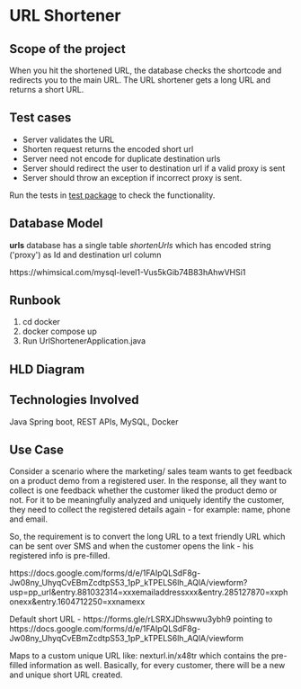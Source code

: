<h1> URL Shortener </h1>

<h2> Scope of the project </h2>

<p> When you hit the shortened URL, the database checks the shortcode and redirects you to the main URL. The URL shortener gets a long URL and returns a short URL.  </p>

<h2> Test cases </h2>

<ul>
   <li> Server validates the URL </li>
   <li> Shorten request returns the encoded short url </li>
   <li> Server need not encode for duplicate destination urls </li>
   <li> Server should redirect the user to destination url if a valid proxy is sent </li>
   <li> Server should throw an exception if incorrect proxy is sent. </li>
</ul>

<p>Run the tests in <a href="https://github.com/jaysampath/url-shortener/tree/level1/src/test/java/com/project/url/shortener">test package</a> to check the functionality.</p>

<h2> Database Model </h2>
<p> <b>urls</b> database has a single table <i>shortenUrls</i> which has encoded string ('proxy') as Id and destination url column </p>
<p> https://whimsical.com/mysql-level1-Vus5kGib74B83hAhwVHSi1 </p>

<h2> Runbook </h2>

<ol>
 <li> cd docker</li>
 <li> docker compose up </li>
 <li> Run UrlShortenerApplication.java</li>
</ol>

<h2> HLD Diagram </h2>

<p>  </p>

<h2> Technologies Involved </h2>

Java Spring boot, REST APIs, MySQL, Docker


<h2> Use Case</h2>

<p> Consider a scenario where the marketing/ sales team wants to get feedback on a product demo from a registered user. In the response, all they want to collect is one feedback whether the customer liked the product demo or not. For it to be meaningfully analyzed and uniquely identify the customer, they need to collect the registered details again - for example: name, phone and email.
</p>  

<p> So, the requirement is to convert the long URL to a text friendly URL which can be sent over SMS and when the customer opens the link - his registered info is pre-filled. </p>

<p> https://docs.google.com/forms/d/e/1FAIpQLSdF8g-Jw08ny_UhyqCvEBmZcdtpS53_1pP_kTPELS6lh_AQlA/viewform?usp=pp_url&entry.881032314=xxxemailaddressxxx&entry.285127870=xxphonexx&entry.1604712250=xxnamexx </p>

<p> Default short URL - https://forms.gle/rLSRXJDhswwu3ybh9 pointing to https://docs.google.com/forms/d/e/1FAIpQLSdF8g-Jw08ny_UhyqCvEBmZcdtpS53_1pP_kTPELS6lh_AQlA/viewform </p>

<p> Maps to a custom unique URL like: nexturl.in/x48tr  which contains the pre-filled information as well. Basically, for every customer, there will be a new and unique short URL created. </p>
